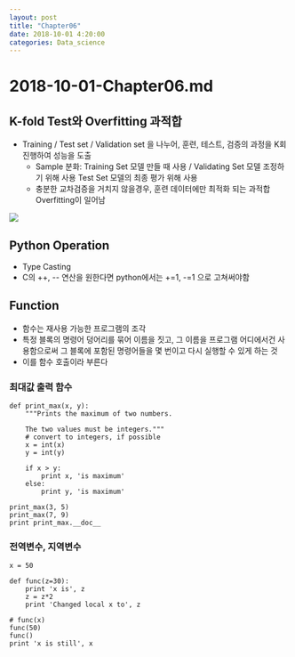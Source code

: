 ```yaml
---
layout: post
title: "Chapter06"
date: 2018-10-01 4:20:00
categories: Data_science
---
```


# 2018-10-01-Chapter06.md

## K-fold Test와 Overfitting 과적합
* Training / Test set / Validation set 을 나누어, 훈련, 테스트, 검증의 과정을 K회 진행하여 성능을 도출
  * Sample 분화: Training Set 모델 만들 때 사용 / Validating Set 모델 조정하기 위해 사용 Test Set 모델의 최종 평가 위해 사용
  * 충분한 교차검증을 거치지 않을경우, 훈련 데이터에만 최적화 되는 과적합Overfitting이 일어남 
<img src = 'http://www.cs.nthu.edu.tw/~shwu/courses/ml/labs/08_CV_Ensembling/fig-holdout.png'>

## Python Operation
* Type Casting
 * C의 ++, -- 연산을 원한다면 python에서는 +=1, -=1 으로 고쳐써야함

## Function
- 함수는 재사용 가능한 프로그램의 조각
- 특정 블록의 명령어 덩어리를 묶어 이름을 짓고, 그 이름을 프로그램 어디에서건 사용함으로써 그 블록에 포함된 명령어들을 몇 번이고 다시 실행할 수 있게 하는 것
- 이를 함수 호출이라 부른다

### 최대값 출력 함수
```
def print_max(x, y):
    """Prints the maximum of two numbers.

    The two values must be integers."""
    # convert to integers, if possible
    x = int(x)
    y = int(y)

    if x > y:
        print x, 'is maximum'
    else:
        print y, 'is maximum'

print_max(3, 5)
print_max(7, 9)
print print_max.__doc__
```

### 전역변수, 지역변수
```
x = 50

def func(z=30):
    print 'x is', z
    z = z*2
    print 'Changed local x to', z

# func(x)
func(50)
func()
print 'x is still', x
```
